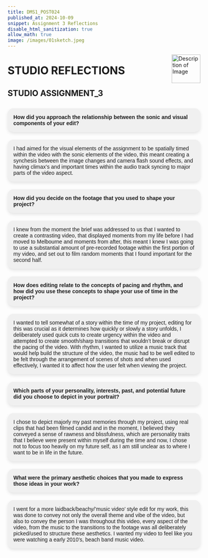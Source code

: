 ```yaml
---
title: DMS1_POST024
published_at: 2024-10-09
snippet: Assignment 3 Reflections
disable_html_sanitization: true
allow_math: true
image: /images/01sketch.jpeg
---
```


<img src="https://i.pinimg.com/originals/af/7f/7c/af7f7c06d8e82481b9a60000cc9d1522.gif" alt="Description of Image" style="float:right; margin-left:20px; width:75px; height:auto;">

<style>
.custom-list {
  list-style-type: none; /* Remove default bullets */
  padding: 0; /* Remove default padding */
}

.custom-list li {
  background-color: #f0f0f0; /* Light background color */
  padding: 15px; /* Padding inside each list item */
  margin: 10px 0; /* Spacing between list items */
  border-radius: 15px; /* Rounded corners */
  display: inline-block; /* Ensure the background fits the text size */
  width: fit-content; /* The box only as wide as the content */
  box-shadow: 0 4px 8px rgba(0, 0, 0, 0.1); /* Light shadow for a subtle 3D effect */
  font-family: Arial, sans-serif;
}
</style>

# **STUDIO REFLECTIONS**

## **STUDIO ASSIGNMENT_3**

<ul class="custom-list">
  <li><strong> How did you approach the relationship between the sonic and visual components of your edit?</strong></li>
  <li> I had aimed for the visual elements of the assignment to be spatially timed within the video with the sonic elements of the video, this meant  creating a synchesis between the image changes and camera flash sound effects, and having climax’s and important times within the audio track syncing to major parts of the video aspect. </li>
  <li><strong> How did you decide on the footage that you used to shape  your project?</strong></li>
  <li> I knew from the moment the brief was addressed to us that I wanted to create a contrasting video, that displayed moments from my life before I had moved to Melbourne and moments from after, this meant I knew I was going to use a substantial amount of pre-recorded footage within the first portion of my video, and set out to film random moments that I found important for the second half. </li>
  <li><strong> How does editing relate to the concepts of pacing and rhythm, and how did you use these concepts to shape your use of time in the project? </strong></li>
  <li> I wanted to tell somewhat of a story within the time of my project, editing for this was crucial as it determines how quickly or slowly a story unfolds, I deliberately used quick cuts to create urgency within the video and attempted to create smooth/sharp transitions that wouldn’t break or disrupt the pacing of the video. With rhythm, I wanted to utilize a music track that would help build the structure of the video, the music had to be well edited to be felt through the arrangement of scenes of shots and when used effectively, I wanted it to affect how the user felt when viewing the project. </li>
  <li><strong> Which parts of your personality, interests, past, and potential future did you choose to depict in your portrait? </strong></li>
  <li> I chose to depict majorly my past memories through my project, using real clips that had been filmed candid and in the moment, I believed they conveyed a sense of rawness and blissfulness, which are personality traits that I believe were present within myself during the time and now, I chose not to focus too heavily on my future self, as I am still unclear as to where I want to be in life in the future. </li>
  <li><strong> What were the primary aesthetic choices that you made to express those ideas in your work? </strong></li>
  <li> I went for a more laidback/beachy/’music video’ style edit for my work, this was done to convey not only the overall theme and vibe of the video, but also to convey the person I was throughout this video, every aspect of the video, from the music to the transitions to the footage was all deliberately picked/used to structure these aesthetics. I wanted my video to feel like you were watching a early 2010’s, beach band music video. </li>
</ul>